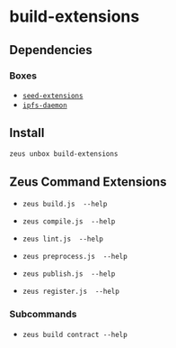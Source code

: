 
build-extensions 
====================




## Dependencies
### Boxes
* [`seed-extensions`](seed-extensions.md)
* [`ipfs-daemon`](ipfs-daemon.md)




## Install
```bash
zeus unbox build-extensions
```


## Zeus Command Extensions
* ```zeus build.js  --help```

* ```zeus compile.js  --help```

* ```zeus lint.js  --help```

* ```zeus preprocess.js  --help```

* ```zeus publish.js  --help```

* ```zeus register.js  --help```

### Subcommands
* ```zeus build contract --help```
